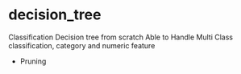 # decision_tree
Classification Decision tree from scratch 
Able to Handle Multi Class classification, category and numeric feature

+ Pruning
